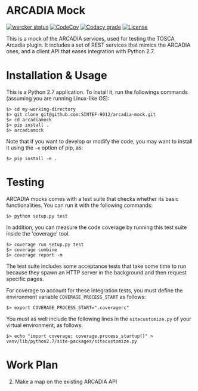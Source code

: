 
# ARCADIA Mock

[![wercker status](https://app.wercker.com/status/7afc51aae94fd1a3ab97518535e7c9eb/s/master "wercker status")](https://app.wercker.com/project/byKey/7afc51aae94fd1a3ab97518535e7c9eb)
[![CodeCov](https://img.shields.io/codecov/c/github/SINTEF-9012/arcadia-mock/master.svg)](https://codecov.io/gh/SINTEF-9012/arcadia-mock)
[![Codacy grade](https://img.shields.io/codacy/grade/5c06860e96d54742937e4bcbbc946f08.svg)](https://www.codacy.com/app/fchauvel/arcadia-mock)
[![License](https://img.shields.io/github/license/SINTEF-9012/arcadia-mock.svg)]()

This is a mock of the ARCADIA services, used for testing the TOSCA
Arcadia plugin. It includes a set of REST services that mimics the
ARCADIA ones, and a client API that eases integration with Python 2.7.

# Installation & Usage

This is a Python 2.7 application. To install it, run the followings commands (assuming you are running Linux-like OS):

	$> cd my-working-directory
	$> git clone git@github.com:SINTEF-9012/arcadia-mock.git
	$> cd arcadiamock
	$> pip install .
	$> arcadiamock
	
Note that if you want to develop or modify the code, you may want to install it using the `-e` option of pip, as:
	
	$> pip install -e .

# Testing

ARCADIA mocks comes with a test suite that checks whether its basic
functionalities. You can run it with the following commands:

	$> python setup.py test
	
In addition, you can measure the code coverage by running this test
suite inside the 'coverage' tool.

	$> coverage run setup.py test
	$> coverage combine
	$> coverage report -m

The test suite includes some acceptance tests that take some time to
run because they spawn an HTTP server in the background and then
request specific pages.

For coverage to account for these integration tests, you must define
the environment variable `COVERAGE_PROCESS_START` as follows:

	$> export COVERAGE_PROCESS_START=".coveragerc"
	
You must as well include the following lines in the `sitecustomize.py`
of your virtual environment, as follows:

	$> echo "import coverage; coverage.process_startup()" > venv/lib/python2.7/site-packages/sitecustomize.py 
	

# Work Plan

2. Make a map on the existing ARCADIA API
